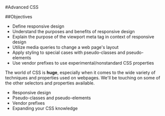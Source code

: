 #Advanced CSS

##Objectives

* Define responsive design
* Understand the purposes and benefits of responsive design
* Explain the purpose of the viewport meta tag in context of responsive design
* Utilize media queries to change a web page's layout
* Apply styling to special cases with pseudo-classes and pseudo-elements
* Use vendor prefixes to use experimental/nonstandard CSS properties

The world of CSS is **huge**, especially when it comes to the wide variety of techniques and properties used on webpages. We'll be touching on some of the other selectors and properties available.

* Responsive design
* Pseudo-classes and pseudo-elements
* Vendor prefixes
* Expanding your CSS knowledge




